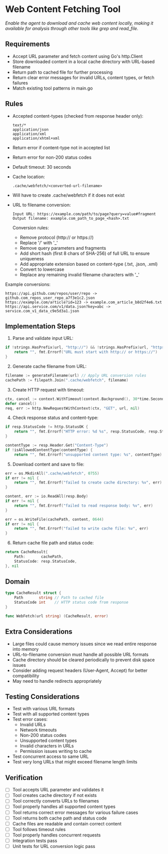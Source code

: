 # Web Content Fetching Tool

*Enable the agent to download and cache web content locally, making it available for analysis through other tools like grep and read_file.*

## Requirements

- Accept URL parameter and fetch content using Go's http.Client
- Store downloaded content in a local cache directory with URL-based filename
- Return path to cached file for further processing
- Return clear error messages for invalid URLs, content types, or fetch failures
- Match existing tool patterns in main.go

## Rules

- Accepted content-types (checked from response header only):
  ```
  text/*
  application/json
  application/xml
  application/xhtml+xml
  ```
- Return error if content-type not in accepted list
- Return error for non-200 status codes
- Default timeout: 30 seconds
- Cache location:
  ```
  .cache/webfetch/<converted-url-filename>
  ```
- Will have to create .cache/webfetch if it does not exist

- URL to filename conversion:
  ```
  Input URL: https://example.com/path/to/page?query=value#fragment
  Output filename: example.com_path_to_page_<hash>.txt
  ```
  
  Conversion rules:
  - Remove protocol (http:// or https://)
  - Replace '/' with '_'
  - Remove query parameters and fragments
  - Add short hash (first 8 chars of SHA-256) of full URL to ensure uniqueness
  - Add appropriate extension based on content-type (.txt, .json, .xml)
  - Convert to lowercase
  - Replace any remaining invalid filename characters with '_'

Example conversions:
```
https://api.github.com/repos/user/repo -> github.com_repos_user_repo_a7f3e1c2.json
https://example.com/article?id=123 -> example.com_article_b8d2f4e6.txt
https://api.service.com/v1/data.json?key=abc -> service.com_v1_data_c9e5d3a1.json
```


## Implementation Steps

1. Parse and validate input URL:
```go
if !strings.HasPrefix(url, "http://") && !strings.HasPrefix(url, "https://") {
    return "", fmt.Errorf("URL must start with http:// or https://")
}
```

2. Generate cache filename from URL:
```go
filename := generateFilename(url) // Apply URL conversion rules
cachePath := filepath.Join(".cache/webfetch", filename)
```

3. Create HTTP request with timeout:
```go
ctx, cancel := context.WithTimeout(context.Background(), 30*time.Second)
defer cancel()
req, err := http.NewRequestWithContext(ctx, "GET", url, nil)
```

4. Check response status and content-type:
```go
if resp.StatusCode != http.StatusOK {
    return "", fmt.Errorf("HTTP error: %d %s", resp.StatusCode, resp.Status)
}

contentType := resp.Header.Get("Content-Type")
if !isAllowedContentType(contentType) {
    return "", fmt.Errorf("unsupported content type: %s", contentType)

```

5. Download content and save to file:
```go
err = os.MkdirAll(".cache/webfetch", 0755)
if err != nil {
    return "", fmt.Errorf("failed to create cache directory: %v", err)
}

content, err := io.ReadAll(resp.Body)
if err != nil {
    return "", fmt.Errorf("failed to read response body: %v", err)
}

err = os.WriteFile(cachePath, content, 0644)
if err != nil {
    return "", fmt.Errorf("failed to write cache file: %v", err)
}
```

6. Return cache file path and status code:
```go
return CacheResult{
    Path:       cachePath,
    StatusCode: resp.StatusCode,
}, nil
```

## Domain

```go
type CacheResult struct {
    Path       string // Path to cached file
    StatusCode int    // HTTP status code from response
}

func WebFetch(url string) (CacheResult, error)
```

## Extra Considerations

- Large files could cause memory issues since we read entire response into memory
- URL-to-filename conversion must handle all possible URL formats
- Cache directory should be cleared periodically to prevent disk space issues
- Consider adding request headers (User-Agent, Accept) for better compatibility
- May need to handle redirects appropriately

## Testing Considerations

- Test with various URL formats
- Test with all supported content types
- Test error cases:
  - Invalid URLs
  - Network timeouts
  - Non-200 status codes
  - Unsupported content types
  - Invalid characters in URLs
  - Permission issues writing to cache
- Test concurrent access to same URL
- Test very long URLs that might exceed filename length limits

## Verification

- [ ] Tool accepts URL parameter and validates it
- [ ] Tool creates cache directory if not exists
- [ ] Tool correctly converts URLs to filenames
- [ ] Tool properly handles all supported content types
- [ ] Tool returns correct error messages for various failure cases
- [ ] Tool returns both cache path and status code
- [ ] Cache files are readable and contain correct content
- [ ] Tool follows timeout rules
- [ ] Tool properly handles concurrent requests
- [ ] Integration tests pass
- [ ] Unit tests for URL conversion logic pass